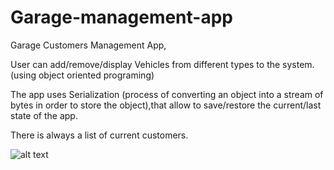 # Garage-management-app

Garage Customers Management App,

User can add/remove/display Vehicles from different types to the system.(using object oriented programing)

The app uses Serialization (process of converting an object into a stream of bytes in order to store the object),that allow to save/restore the current/last state of the app.

There is always a list of current customers.


![alt text](https://i.ibb.co/KxM2Yfw/APP.jpg)
